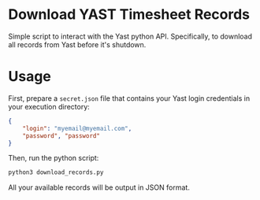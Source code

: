 # Download YAST Timesheet Records

Simple script to interact with the Yast python API.  Specifically, to download all records from Yast before it's shutdown.

# Usage

First, prepare a `secret.json` file that contains your Yast login credentials in your execution directory:

```json
{
	"login": "myemail@myemail.com",
	"password", "password"
}
```

Then, run the python script:
```sh
python3 download_records.py
```

All your available records will be output in JSON format.
